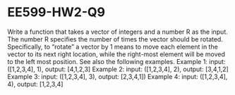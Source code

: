 # EE599-HW2-Q9
Write a function that takes a vector of integers and a number R as the input. The number R specifies the number of times the vector should be rotated. Specifically, to “rotate” a vector by 1 means to move each element in the vector to its next right location, while the right-most element will be moved to the left most position. See also the following examples. Example 1: input: ([1,2,3,4], 1), output: [4,1,2,3] Example 2: input: ([1,2,3,4], 2), output: [3,4,1,2] Example 3: input: ([1,2,3,4], 3), output: [2,3,4,1]) Example 4: input: ([1,2,3,4], 4), output: [1,2,3,4]
